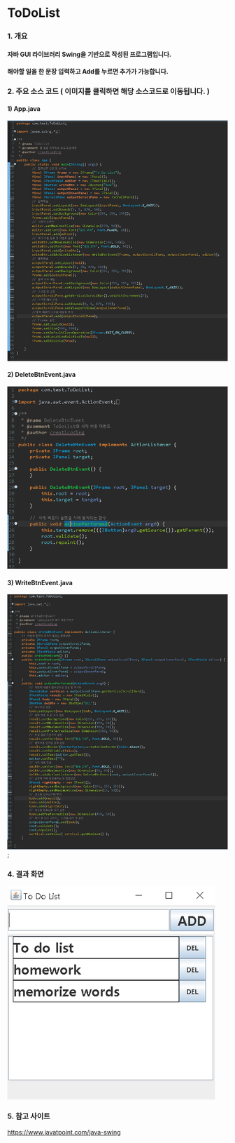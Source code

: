# ToDoList

### 1. 개요

#### 자바 GUI 라이브러리 Swing을 기반으로 작성된 프로그램입니다. 

#### 해야할 일을 한 문장 입력하고 Add를 누르면 추가가 가능합니다.

### 2. 주요 소스 코드 ( 이미지를 클릭하면 해당 소스코드로 이동됩니다. )

#### 1) App.java

[![App.java](./App.PNG?raw=true "메인 클래스")](https://github.com/CreatiCoding/CrecoLab/blob/master/project/gui/ToDoList/src/main/java/com/test/ToDoList/App.java)

#### 2) DeleteBtnEvent.java

[![DeleteBtnEvent.java](./DeleteBtnEvent.PNG?raw=true "이벤트 삭제")](https://github.com/CreatiCoding/CrecoLab/blob/master/project/gui/ToDoList/src/main/java/com/test/ToDoList/DeleteBtnEvent.java)

#### 3) WriteBtnEvent.java

[![WriteBtnEvent.java](./WriteBtnEvent.PNG?raw=true "이벤트 삭제")](https://github.com/CreatiCoding/CrecoLab/blob/master/project/gui/ToDoList/src/main/java/com/test/ToDoList/WriteBtnEvent.java);

### 4. 결과 화면

![result image](./result.PNG?raw=true "결과")

### 5. 참고 사이트

https://www.javatpoint.com/java-swing
